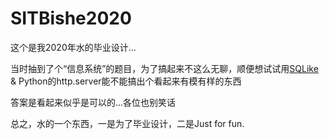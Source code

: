 # SITBishe2020

这个是我2020年水的毕业设计...

当时抽到了个“信息系统”的题目，为了搞起来不这么无聊，顺便想试试用[SQLike](https://github.com/liyafe1997/SQLike) & Python的http.server能不能搞出个看起来有模有样的东西

答案是看起来似乎是可以的...各位也别笑话

总之，水的一个东西，一是为了毕业设计，二是Just for fun.

